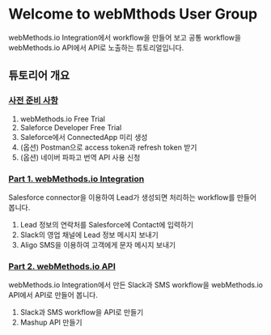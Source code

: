 # Welcome to webMthods User Group

webMethods.io Integration에서 workflow을 만들어 보고 공통 workflow을 webMethods.io API에서 API로 노출하는 튜토리얼입니다.



## 튜토리어 개요

### [사전 준비 사항](./Prerequisite/README.MD)

  1. webMethods.io Free Trial
  2. Saleforce Developer Free Trial
  3. Saleforce에서 ConnectedApp 미리 생성
  4. (옵션) Postman으로 access token과 refresh token 받기
  5. (옵션) 네이버 파파고 번역 API 사용 신청



### [Part 1. webMethods.io Integration](https://github.com/SoftwareAG-Korea/tutorials/edit/master/wM-UserGroup/Dec-2019/Part1/README.MD)
Salesforce connector을 이용하여 Lead가 생성되면 처리하는 workflow를 만들어 봅니다.

  1. Lead 정보의 연락처를 Salesforce에 Contact에 입력하기
  2. Slack의 영업 채널에 Lead 정보 메시지 보내기
  3. Aligo SMS을 이용하여 고객에게 문자 메시지 보내기



### [Part 2. webMethods.io API](https://github.com/SoftwareAG-Korea/tutorials/edit/master/wM-UserGroup/Dec-2019/Part2/README.MD)
webMethods.io Integration에서 만든 Slack과 SMS workflow을 webMethods.io API에서 API로 만들어 봅니다.

  1. Slack과 SMS workflow을 API로 만들기
  2. Mashup API 만들기

